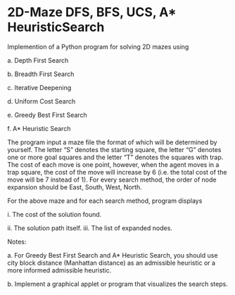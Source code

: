 # 2D-Maze DFS, BFS, UCS, A* HeuristicSearch
Implemention of a Python program for solving 2D mazes using

a.	Depth First Search

b.	Breadth First Search

c.	Iterative Deepening

d.	Uniform Cost Search

e.	Greedy Best First Search

f.	A* Heuristic Search

The program input a maze file the format of which will be determined by yourself. The letter “S” denotes the starting square, the letter “G” denotes one or more goal squares and the letter “T” denotes the squares with trap. The cost of each move is one point, however, when the agent moves in a trap square, the cost of the move will increase by 6 (i.e. the total cost of the move will be 7 instead of 1). For every search method, the order of node expansion should be East, South, West, North. 

 
For the above maze and for each search method, program displays

i.	The cost of the solution found.

ii.	The solution path itself. iii. The list of expanded nodes.

Notes:

a.	For Greedy Best First Search and A* Heuristic Search, you should use city block distance (Manhattan distance) as an admissible heuristic or a more informed admissible heuristic.

b.	Implement a graphical applet or program that visualizes the search steps.
